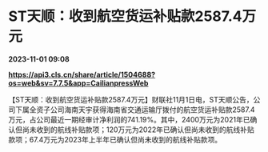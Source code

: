 # ST天顺：收到航空货运补贴款2587.4万元

**2023-11-01 09:08**

**https://api3.cls.cn/share/article/1504688?os=web&sv=7.7.5&app=CailianpressWeb**

【ST天顺：收到航空货运补贴款2587.4万元】财联社11月1日电，ST天顺公告，公司下属全资子公司海南天宇获得海南省交通运输厅拨付的航空货运补贴款2587.4万元，占公司最近一期经审计净利润的741.19%。其中，2400万元为2021年已确认但尚未收到的航线补贴款项；120万元为2022年已确认但尚未收到的航线补贴款项；67.4万元为2023年上半年已确认但尚未收到的航线补贴款项。